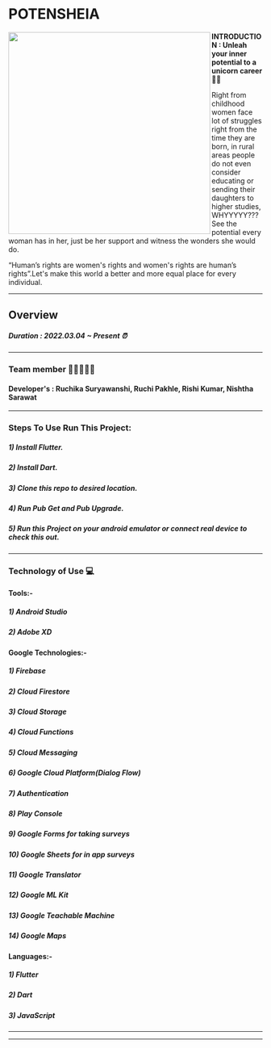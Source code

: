 # POTENSHEIA
<img width="400" align='left' src="https://user-images.githubusercontent.com/72685035/161909863-6cb34cad-b599-4e92-b0e4-a4a21c61df94.png">


**INTRODUCTION : Unleah your inner potential to a unicorn career👩‍💻**


Right from childhood women face lot of struggles right from the time they are born, in rural areas people do not even consider educating or sending their daughters to higher studies, WHYYYYY???
See the potential every woman has in her, just be her support and witness the wonders she would do. 

“Human’s rights are women's rights and women's rights are human’s rights”.Let's make this world a better and more equal place for every individual. 
- - - -
## Overview
##### Duration : 2022.03.04 ~ Present ⏰
- - - -
### Team member 💁🏻‍♀️💁🏻
#### Developer's : Ruchika Suryawanshi, Ruchi Pakhle, Rishi Kumar, Nishtha Sarawat 

- - - -
### Steps To Use Run This Project:
##### 1) Install Flutter.
##### 2) Install Dart.
##### 3) Clone this repo to desired location.
##### 4) Run Pub Get and Pub Upgrade.
##### 5) Run this Project on your android emulator or connect real device to check this out.
- - - - 
### Technology of Use 💻
####  Tools:-
##### 1) Android Studio
##### 2) Adobe XD

#### Google Technologies:-
##### 1) Firebase
##### 2) Cloud Firestore
##### 3) Cloud Storage
##### 4) Cloud Functions
##### 5) Cloud Messaging
##### 6) Google Cloud Platform(Dialog Flow)
##### 7) Authentication
##### 8) Play Console
##### 9) Google Forms for taking surveys
##### 10) Google Sheets for in app surveys
##### 11) Google Translator
##### 12) Google ML Kit
##### 13) Google Teachable Machine
##### 14) Google Maps

#### Languages:-
##### 1) Flutter
##### 2) Dart
##### 3) JavaScript
- - -

- - -
